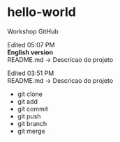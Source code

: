 # hello-world
  Workshop GitHub

  Edited 05:07 PM  
  **English version**  
README.md -> <markdown> Descricao do projeto


  Edited 03:51 PM  
  README.md -> <markdown> Descricao do projeto
* git clone
* git add
* git commit
* git push
* git branch
* git merge
